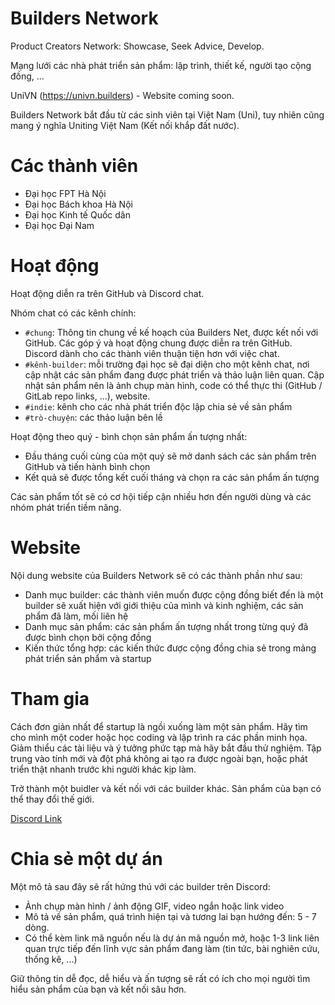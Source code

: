# Builders Network
Product Creators Network: Showcase, Seek Advice, Develop.

Mạng lưới các nhà phát triển sản phẩm: lập trình, thiết kế, người tạo cộng đồng, ...

UniVN (https://univn.builders) - Website coming soon.

Builders Network bắt đầu từ các sinh viên tại Việt Nam (Uni), tuy nhiên cũng mang ý nghĩa Uniting Việt Nam (Kết nối khắp đất nước).

# Các thành viên

- Đại học FPT Hà Nội
- Đại học Bách khoa Hà Nội
- Đại học Kinh tế Quốc dân
- Đại học Đại Nam

# Hoạt động

Hoạt động diễn ra trên GitHub và Discord chat.

Nhóm chat có các kênh chính:
- `#chung`: Thông tin chung về kế hoạch của Builders Net, được kết nối với GitHub. Các góp ý và hoạt động chung được diễn ra trên GitHub. Discord dành cho các thành viên thuận tiện hơn với việc chat.
- `#kênh-builder`: mỗi trường đại học sẽ đại diện cho một kênh chat, nơi cập nhật các sản phẩm đang được phát triển và thảo luận liên quan. Cập nhật sản phẩm nên là ảnh chụp màn hình, code có thể thực thi (GitHub / GitLab repo links, ...), website.
- `#indie`: kênh cho các nhà phát triển độc lập chia sẻ về sản phẩm
- `#trò-chuyện`: các thảo luận bên lề

Hoạt động theo quý - bình chọn sản phẩm ấn tượng nhất:
- Đầu tháng cuối cùng của một quý sẽ mở danh sách các sản phẩm trên GitHub và tiến hành bình chọn
- Kết quả sẽ được tổng kết cuối tháng và chọn ra các sản phẩm ấn tượng

Các sản phẩm tốt sẽ có cơ hội tiếp cận nhiều hơn đến người dùng và các nhóm phát triển tiềm năng.

# Website

Nội dung website của Builders Network sẽ có các thành phần như sau:
- Danh mục builder: các thành viên muốn được cộng đồng biết đến là một builder sẽ xuất hiện với giới thiệu của mình và kinh nghiệm, các sản phẩm đã làm, mối liên hệ
- Danh mục sản phẩm: các sản phẩm ấn tượng nhất trong từng quý đã được bình chọn bởi cộng đồng
- Kiến thức tổng hợp: các kiến thức được cộng đồng chia sẻ trong mảng phát triển sản phẩm và startup

# Tham gia

Cách đơn giản nhất để startup là ngồi xuống làm một sản phẩm. Hãy tìm cho mình một coder hoặc học coding và lập trình ra các phần minh họa. Giảm thiểu các tài liệu và ý tưởng phức tạp mà hãy bắt đầu thử nghiệm. Tập trung vào tính mới và đột phá không ai tạo ra được ngoài bạn, hoặc phát triển thật nhanh trước khi người khác kịp làm.

Trở thành một buidler và kết nối với các builder khác. Sản phẩm của bạn có thể thay đổi thế giới.

[Discord Link](https://discord.gg/ajbcCfMyr4)

# Chia sẻ một dự án

Một mô tả sau đây sẽ rất hứng thú với các builder trên Discord:
- Ảnh chụp màn hình / ảnh động GIF, video ngắn hoặc link video
- Mô tả về sản phẩm, quá trình hiện tại và tương lai bạn hướng đến: 5 - 7 dòng.
- Có thể kèm link mã nguồn nếu là dự án mã nguồn mở, hoặc 1-3 link liên quan trực tiếp đến lĩnh vực sản phẩm đang làm (tin tức, bài nghiên cứu, thống kê, ...)

Giữ thông tin dễ đọc, dễ hiểu và ấn tượng sẽ rất có ích cho mọi người tìm hiểu sản phẩm của bạn và kết nối sâu hơn.
